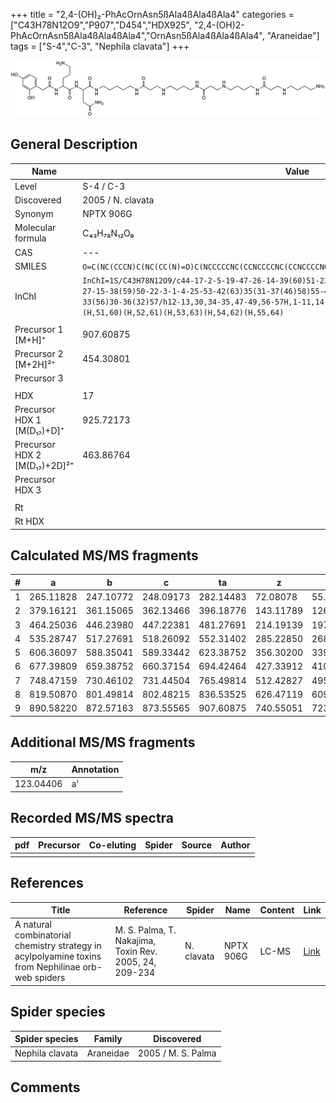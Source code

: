+++
title = "2,4-(OH)₂-PhAcOrnAsn5ßAla4ßAla4ßAla4"
categories = ["C43H78N12O9","P907","D454","HDX925",
"2,4-(OH)2-PhAcOrnAsn5ßAla4ßAla4ßAla4","OrnAsn5ßAla4ßAla4ßAla4",
"Araneidae"]
tags = ["S-4","C-3",
"Nephila clavata"]
+++

![](/img/2-4-OH2-PhAcOrnAsn5bAla4bAla4bAla4.png)

## General Description

| Name                         | Value             |
|------------------------------|-------------------|
| Level                        | S-4 / C-3         |
| Discovered                   | 2005 / N. clavata |
| Synonym                      | NPTX 906G         |
| Molecular formula            | C₄₃H₇₈N₁₂O₉       |
| CAS                          | ---               |
| SMILES | `O=C(NC(CCCN)C(NC(CC(N)=O)C(NCCCCCNC(CCNCCCCNC(CCNCCCCNC(CCNCCCCN)=O)=O)=O)=O)=O)CC1=CC=C(O)C=C1O`  |
| InChI  | `InChI=1S/C43H78N12O9/c44-17-2-5-19-47-26-14-39(60)51-23-8-7-21-49-28-16-40(61)52-24-9-6-20-48-27-15-38(59)50-22-3-1-4-25-53-42(63)35(31-37(46)58)55-43(64)34(11-10-18-45)54-41(62)29-32-12-13-33(56)30-36(32)57/h12-13,30,34-35,47-49,56-57H,1-11,14-29,31,44-45H2,(H2,46,58)(H,50,59)(H,51,60)(H,52,61)(H,53,63)(H,54,62)(H,55,64)`  |
|                              |                   |
| Precursor 1 [M+H]⁺       | 907.60875      |
| Precursor 2 [M+2H]²⁺        | 454.30801       |
| Precursor 3                  |                   |
|                              |                   |
| HDX                          | 17                |
| Precursor HDX 1 [M(D₁₇)+D]⁺   | 925.72173         |
| Precursor HDX 2 [M(D₁₇)+2D]²⁺ | 463.86764         |
| Precursor HDX 3              |                   |
|                              |                   |
| Rt                           |                   |
| Rt HDX                       |                   |

## Calculated MS/MS fragments

| # | a         | b         | c         | ta        | z         | y         | tz        |
|---|-----------|-----------|-----------|-----------|-----------|-----------|-----------|
| 1 | 265.11828 | 247.10772 | 248.09173 | 282.14483 | 72.08078 | 55.05423 | 89.10732 |
| 2 | 379.16121 | 361.15065 | 362.13466 | 396.18776 | 143.11789 | 126.09134 | 160.14444 |
| 3 | 464.25036 | 446.23980 | 447.22381 | 481.27691 | 214.19139 | 197.16484 | 231.21794 |
| 4 | 535.28747 | 517.27691 | 518.26092 | 552.31402 | 285.22850 | 268.20195 | 302.25505 |
| 5 | 606.36097 | 588.35041 | 589.33442 | 623.38752 | 356.30200 | 339.27545 | 373.32855 |
| 6 | 677.39809 | 659.38752 | 660.37154 | 694.42464 | 427.33912 | 410.31257 | 444.36566 |
| 7 | 748.47159 | 730.46102 | 731.44504 | 765.49814 | 512.42827 | 495.40172 | 529.45481 |
| 8 | 819.50870 | 801.49814 | 802.48215 | 836.53525 | 626.47119 | 609.44464 | 643.49774 |
| 9 | 890.58220 | 872.57163 | 873.55565 | 907.60875 | 740.55051 | 723.52396 | 757.57705 |

## Additional MS/MS fragments

| m/z       | Annotation |
|-----------|------------|
| 123.04406 | a'         |

## Recorded MS/MS spectra

| pdf | Precursor | Co-eluting | Spider | Source | Author |
|-----|-----------|------------|--------|--------|--------|
|     |           |            |        |        |        |

## References

| Title                                                                                              | Reference                                              | Spider     | Name      | Content | Link                                                              |
|----------------------------------------------------------------------------------------------------|--------------------------------------------------------|------------|-----------|---------|-------------------------------------------------------------------|
| A natural combinatorial chemistry strategy in acylpolyamine toxins from Nephilinae orb-web spiders | M. S. Palma, T. Nakajima, Toxin Rev. 2005, 24, 209-234 | N. clavata | NPTX 906G | LC-MS   | [Link](https://www.tandfonline.com/doi/abs/10.1081/TXR-200057857) |

## Spider species

| Spider species  | Family    | Discovered         |
|-----------------|-----------|--------------------|
| Nephila clavata | Araneidae | 2005 / M. S. Palma |

## Comments